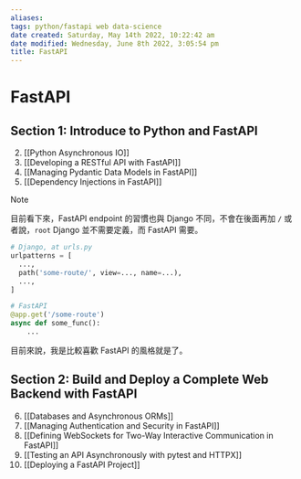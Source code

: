 ```yaml
---
aliases: 
tags: python/fastapi web data-science
date created: Saturday, May 14th 2022, 10:22:42 am
date modified: Wednesday, June 8th 2022, 3:05:54 pm
title: FastAPI
---
```


# FastAPI

## Section 1: Introduce to Python and FastAPI

2. [[Python Asynchronous IO]]
3. [[Developing a RESTful API with FastAPI]]
4. [[Managing Pydantic Data Models in FastAPI]]
5. [[Dependency Injections in FastAPI]]

> [!Note]
> 目前看下來，FastAPI endpoint 的習慣也與 Django 不同，不會在後面再加 `/` 或者說，`root` Django 並不需要定義，而 FastAPI 需要。
> ```python
> # Django, at urls.py
> urlpatterns = [
> 	...,
> 	path('some-route/', view=..., name=...),
> 	...,
> ]
> 
> # FastAPI
> @app.get('/some-route')
> async def some_func():
>     ...
> ```
> 目前來說，我是比較喜歡 FastAPI 的風格就是了。

## Section 2: Build and Deploy a Complete Web Backend with FastAPI

6. [[Databases and Asynchronous ORMs]]
7. [[Managing Authentication and Security in FastAPI]]
8. [[Defining WebSockets for Two-Way Interactive Communication in FastAPI]]
9. [[Testing an API Asynchronously with pytest and HTTPX]]
10. [[Deploying a FastAPI Project]]

